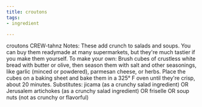 ```yaml
---
title: croutons
tags:
- ingredient

---
```

croutons CREW-tahnz Notes: These add crunch to salads and soups. You can buy them readymade at many supermarkets, but they're much tastier if you make them yourself. To make your own: Brush cubes of crustless white bread with butter or olive, then season them with salt and other seasonings, like garlic (minced or powdered), parmesan cheese, or herbs. Place the cubes on a baking sheet and bake them in a 325° F oven until they're crisp, about 20 minutes. Substitutes: jicama (as a crunchy salad ingredient) OR Jerusalem artichokes (as a crunchy salad ingredient) OR friselle OR soup nuts (not as crunchy or flavorful)
